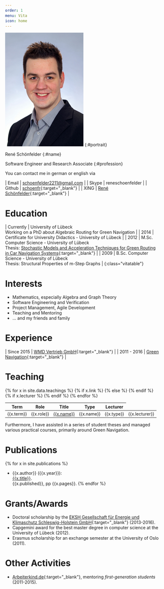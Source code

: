 ```yaml
---
order: 1
menu: Vita
icon: home
---
```


<div class="cvtitle" markdown="1">

![René Schönfelder](img/portrait.jpg)
{:#portrait}

René Schönfelder
{:#name}

Software&nbsp;Engineer&nbsp;and Research&nbsp;Associate
{:#profession}

</div>

You can contact me in german or english via

| Email  | [schoenfelder2211@gmail.com](mailto:schoenfelder2211@gmail.com) |
| Skype  | reneschoenfelder |
| Github | [schoenfr](http://github.com/schoenfr){:target="_blank"} |
| XING | [René Schönfelder](http://www.xing.com/profile/Rene_Schoenfelder3){:target="_blank"} |

# <iron-icon icon="social:school" /> Education

| Currently | University of Lübeck <br> Working on a PhD about Algebraic Routing for Green Navigation |
| 2014 | Certificate for University Didactics - University of Lübeck |
| 2012 | M.Sc. Computer Science - University of Lübeck <br> Thesis: [Stochastic Models and Acceleration Techniques for Green Routing in Car Navigation Systems](http://rene.odyne.net/resources/ma_schoenfelder.pdf){:target="_blank"} |
| 2009 | B.Sc. Computer Science - University of Lübeck <br> Thesis: Structural Properties of m-Step Graphs |
{:class="vitatable"}

# <iron-icon icon="favorite" /> Interests

- Mathematics, especially Algebra and Graph Theory
- Software Engineering and Verification
- Project Management, Agile Development
- Teaching and Mentoring
- ... and my friends and family

# <iron-icon icon="places:business-center" /> Experience

| Since 2015 | [WMD Vertrieb GmbH](http://www.wmd.de/){:target="_blank"} |
| 2011 - 2016 | [Green Navigation](http://www.isp.uni-luebeck.de/research/projects/green-navigation){:target="_blank"} |

# <iron-icon icon="communication:forum" /> Teaching

<table class="responsive" style="width: 100%">
<thead>
  <tr>
  	<th>Term</th>
  	<th>Role</th>
  	<th>Title</th>
  	<th>Type</th>
  	<th>Lecturer</th>
  </tr>	
</thead>
<tbody>
{% for x in site.data.teachings %}
<tr>
  <td label="Term" style="white-space: nowrap;">{{x.term}}</td>
  <td label="Role">{{x.role}}</td>
  {% if x.link %}
  <td label="Title"><a href="{{x.link}}" target="_blank">{{x.name}}</a></td>
  {% else %}
  <td label="Title">{{x.name}}</td>
  {% endif %}
  <td label="Type">{{x.type}}</td>
  {% if x.lecturer %}
  <td label="Lecturer">{{x.lecturer}}</td>
  {% endif %}
</tr>
{% endfor %}
</tbody>
</table>

Furthermore, I have assisted in a series of student theses and managed various practical courses, primarily around Green Navigation.

# <iron-icon icon="maps:local-library" /> Publications

{% for x in site.publications %}
- {{x.author}} ({{x.year}}): <br> <a href="{{x.link}}" target="_blank">{{x.title}}</a>. <br> {{x.published}}, pp {{x.pages}}.
{% endfor %}

# <iron-icon icon="grade" /> Grants/Awards

- Doctoral scholarship by the [EKSH Gesellschaft für Energie und Klimaschutz Schleswig-Holstein GmbH](http://eksh.org){:target="_blank"} (2013-2016).
- Capgemini award for the best master degree in computer science at the University of Lübeck (2012).
- Erasmus scholarship for an exchange semester at the University of Oslo (2011).

# <iron-icon icon="more-horiz" /> Other Activities

- [Arbeiterkind.de](http://arbeiterkind.de){:target="_blank"}, mentoring *first-generation students* (2011-2015).
